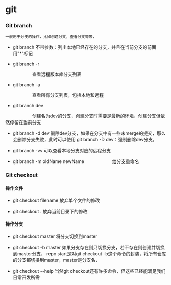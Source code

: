 
git
==

### Git branch

	一般用于分支的操作，比如创建分支，查看分支等等，

* git branch
	不带参数：列出本地已经存在的分支，并且在当前分支的前面用"\*"标记

* git branch -r

　　　　　　查看远程版本库分支列表

* git branch -a

　　　　　　查看所有分支列表，包括本地和远程

* git branch dev

　　　　　　创建名为dev的分支，创建分支时需要是最新的环境，创建分支但依然停留在当前分支

* git branch -d dev
	删除dev分支，如果在分支中有一些未merge的提交，那么会删除分支失败，此时可以使用 git branch -D dev：强制删除dev分支，

* git branch -vv 
	可以查看本地分支对应的远程分支

* git branch -m oldName newName　　　　　　
	给分支重命名
### Git checkout

#### 操作文件

* git checkout filename 
	放弃单个文件的修改

* git checkout . 
	放弃当前目录下的修改

#### 操作分支

* git checkout master 
	将分支切换到master

* git checkout -b master 
	如果分支存在则只切换分支，若不存在则创建并切换到master分支，
	repo start是对git checkout -b这个命令的封装，将所有仓库的分支都切换到master，master是分支名，


* git checkout --help
	当然git checkout还有许多命令，但这些已经能满足我们日常开发所需